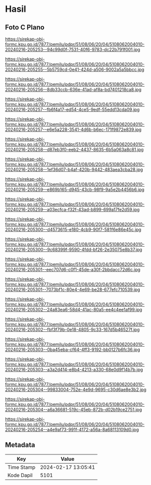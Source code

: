 # Hasil

## Foto C Plano

https://sirekap-obj-formc.kpu.go.id/7877/pemilu/pdpr/51/08/06/20/04/5108062004010-20240216-205253--94c99d0f-7531-40f6-9783-dc22b791f001.jpg

https://sirekap-obj-formc.kpu.go.id/7877/pemilu/pdpr/51/08/06/20/04/5108062004010-20240216-205255--5b5759cd-0e41-424d-a506-9002a5a5bbcc.jpg

https://sirekap-obj-formc.kpu.go.id/7877/pemilu/pdpr/51/08/06/20/04/5108062004010-20240216-205256--8db33ccb-636e-41ad-af8a-bd7401218ca8.jpg

https://sirekap-obj-formc.kpu.go.id/7877/pemilu/pdpr/51/08/06/20/04/5108062004010-20240216-205257--fb6f4a17-ed54-4ce5-9edf-55edd13cda09.jpg

https://sirekap-obj-formc.kpu.go.id/7877/pemilu/pdpr/51/08/06/20/04/5108062004010-20240216-205257--e6e5a228-3541-4d6b-b6ec-171f9872e839.jpg

https://sirekap-obj-formc.kpu.go.id/7877/pemilu/pdpr/51/08/06/20/04/5108062004010-20240216-205258--d87eb3f0-eeb2-4437-8635-6b5a063a8c81.jpg

https://sirekap-obj-formc.kpu.go.id/7877/pemilu/pdpr/51/08/06/20/04/5108062004010-20240216-205258--1ef36d07-b4af-420b-9442-483aea3cba28.jpg

https://sirekap-obj-formc.kpu.go.id/7877/pemilu/pdpr/51/08/06/20/04/5108062004010-20240216-205259--e869b165-d945-43cb-98f9-9a5e2b4456b6.jpg

https://sirekap-obj-formc.kpu.go.id/7877/pemilu/pdpr/51/08/06/20/04/5108062004010-20240216-205259--a03ecfca-f32f-43ad-b899-699a17fe2d59.jpg

https://sirekap-obj-formc.kpu.go.id/7877/pemilu/pdpr/51/08/06/20/04/5108062004010-20240216-205300--d4573615-e180-4cb9-90f7-581f6e86e45c.jpg

https://sirekap-obj-formc.kpu.go.id/7877/pemilu/pdpr/51/08/06/20/04/5108062004010-20240216-205300--9c68399f-9590-4fdd-bf26-2e35075e8b37.jpg

https://sirekap-obj-formc.kpu.go.id/7877/pemilu/pdpr/51/08/06/20/04/5108062004010-20240216-205301--eec707d6-c0f1-45de-a30f-2bbdacc72d6c.jpg

https://sirekap-obj-formc.kpu.go.id/7877/pemilu/pdpr/51/08/06/20/04/5108062004010-20240216-205301--7073bf1c-80e4-4e69-be28-677efc710539.jpg

https://sirekap-obj-formc.kpu.go.id/7877/pemilu/pdpr/51/08/06/20/04/5108062004010-20240216-205302--24a83ea6-58d4-41ac-80a5-ee4c4ee1af99.jpg

https://sirekap-obj-formc.kpu.go.id/7877/pemilu/pdpr/51/08/06/20/04/5108062004010-20240216-205302--fbf3f79b-0e18-4805-9c33-167d5b46527f.jpg

https://sirekap-obj-formc.kpu.go.id/7877/pemilu/pdpr/51/08/06/20/04/5108062004010-20240216-205303--0ba45eba-cf64-4ff3-9192-bb0127b6fc36.jpg

https://sirekap-obj-formc.kpu.go.id/7877/pemilu/pdpr/51/08/06/20/04/5108062004010-20240216-205303--a3a2d414-e8b4-4213-a330-68e0d9f14b7b.jpg

https://sirekap-obj-formc.kpu.go.id/7877/pemilu/pdpr/51/08/06/20/04/5108062004010-20240216-205304--99833004-752e-4e9d-9695-c30d6ae8e3b2.jpg

https://sirekap-obj-formc.kpu.go.id/7877/pemilu/pdpr/51/08/06/20/04/5108062004010-20240216-205304--a6a36681-519c-45eb-872b-d02b19ce2751.jpg

https://sirekap-obj-formc.kpu.go.id/7877/pemilu/pdpr/51/08/06/20/04/5108062004010-20240216-205254--a4e9af73-991f-4172-a56a-8a68113109d0.jpg


## Metadata

| Key        | Value               |
| ---------- | ------------------- |
| Time Stamp | 2024-02-17 13:05:41 |
| Kode Dapil | 5101                |



